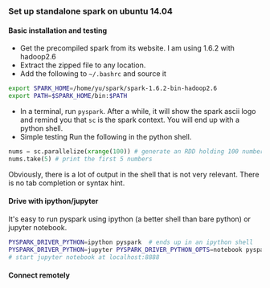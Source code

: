 ### Set up standalone spark on ubuntu 14.04

#### Basic installation and testing
* Get the precompiled spark from its website. I am using 1.6.2 with hadoop2.6
* Extract the zipped file to any location.
* Add the following to `~/.bashrc` and source it
```bash
export SPARK_HOME=/home/yu/spark/spark-1.6.2-bin-hadoop2.6
export PATH=$SPARK_HOME/bin:$PATH
```
* In a terminal, run `pyspark`. After a while, it will show the spark ascii logo and remind you that `sc` is the spark context.
You will end up with a python shell.
* Simple testing
Run the following in the python shell.
```python
nums = sc.parallelize(xrange(100)) # generate an RDD holding 100 numbers
nums.take(5) # print the first 5 numbers
```
Obviously, there is a lot of output in the shell that is not very relevant. There is no tab completion or syntax hint.
#### Drive with ipython/jupyter
It's easy to run pyspark using ipython (a better shell than bare python) or jupyter notebook.
```bash
PYSPARK_DRIVER_PYTHON=ipython pyspark  # ends up in an ipython shell
PYSPARK_DRIVER_PYTHON=jupyter PYSPARK_DRIVER_PYTHON_OPTS=notebook pyspark 
# start jupyter notebook at localhost:8888 
```
#### Connect remotely
